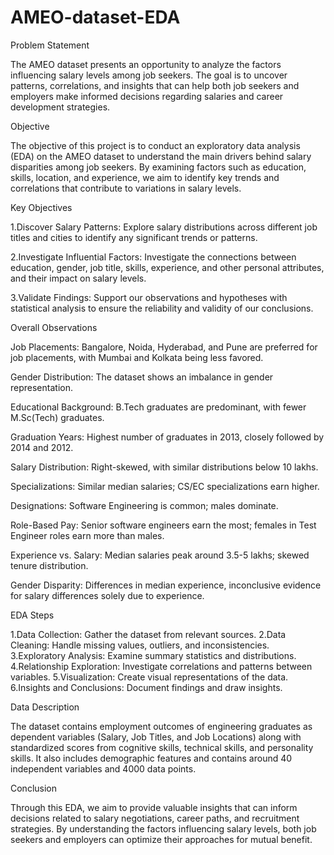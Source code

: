 # AMEO-dataset-EDA
Problem Statement

The AMEO dataset presents an opportunity to analyze the factors influencing salary levels among job seekers. The goal is to uncover patterns, correlations, and insights that can help both job seekers and employers make informed decisions regarding salaries and career development strategies.

Objective

The objective of this project is to conduct an exploratory data analysis (EDA) on the AMEO dataset to understand the main drivers behind salary disparities among job seekers. By examining factors such as education, skills, location, and experience, we aim to identify key trends and correlations that contribute to variations in salary levels.

Key Objectives

1.Discover Salary Patterns: Explore salary distributions across different job titles and cities to identify any significant trends or patterns.

2.Investigate Influential Factors: Investigate the connections between education, gender, job title, skills, experience, and other personal attributes, and their impact on salary levels.

3.Validate Findings: Support our observations and hypotheses with statistical analysis to ensure the reliability and validity of our conclusions.

Overall Observations

Job Placements: Bangalore, Noida, Hyderabad, and Pune are preferred for job placements, with Mumbai and Kolkata being less favored.

Gender Distribution: The dataset shows an imbalance in gender representation.

Educational Background: B.Tech graduates are predominant, with fewer M.Sc(Tech) graduates.

Graduation Years: Highest number of graduates in 2013, closely followed by 2014 and 2012.

Salary Distribution: Right-skewed, with similar distributions below 10 lakhs.

Specializations: Similar median salaries; CS/EC specializations earn higher.

Designations: Software Engineering is common; males dominate.

Role-Based Pay: Senior software engineers earn the most; females in Test Engineer roles earn more than males.

Experience vs. Salary: Median salaries peak around 3.5-5 lakhs; skewed tenure distribution.

Gender Disparity: Differences in median experience, inconclusive evidence for salary differences solely due to experience.


EDA Steps

1.Data Collection: Gather the dataset from relevant sources.
2.Data Cleaning: Handle missing values, outliers, and inconsistencies.
3.Exploratory Analysis: Examine summary statistics and distributions.
4.Relationship Exploration: Investigate correlations and patterns between variables.
5.Visualization: Create visual representations of the data.
6.Insights and Conclusions: Document findings and draw insights.

Data Description

The dataset contains employment outcomes of engineering graduates as dependent variables (Salary, Job Titles, and Job Locations) along with standardized scores from cognitive skills, technical skills, and personality skills. It also includes demographic features and contains around 40 independent variables and 4000 data points.

Conclusion

Through this EDA, we aim to provide valuable insights that can inform decisions related to salary negotiations, career paths, and recruitment strategies. By understanding the factors influencing salary levels, both job seekers and employers can optimize their approaches for mutual benefit.
